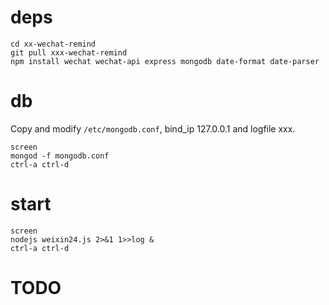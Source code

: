 # deps

```
cd xx-wechat-remind
git pull xxx-wechat-remind
npm install wechat wechat-api express mongodb date-format date-parser
```

# db

Copy and modify `/etc/mongodb.conf`, bind_ip 127.0.0.1 and logfile xxx.

```
screen
mongod -f mongodb.conf
ctrl-a ctrl-d
```

# start

```
screen
nodejs weixin24.js 2>&1 1>>log &
ctrl-a ctrl-d
```

# TODO
